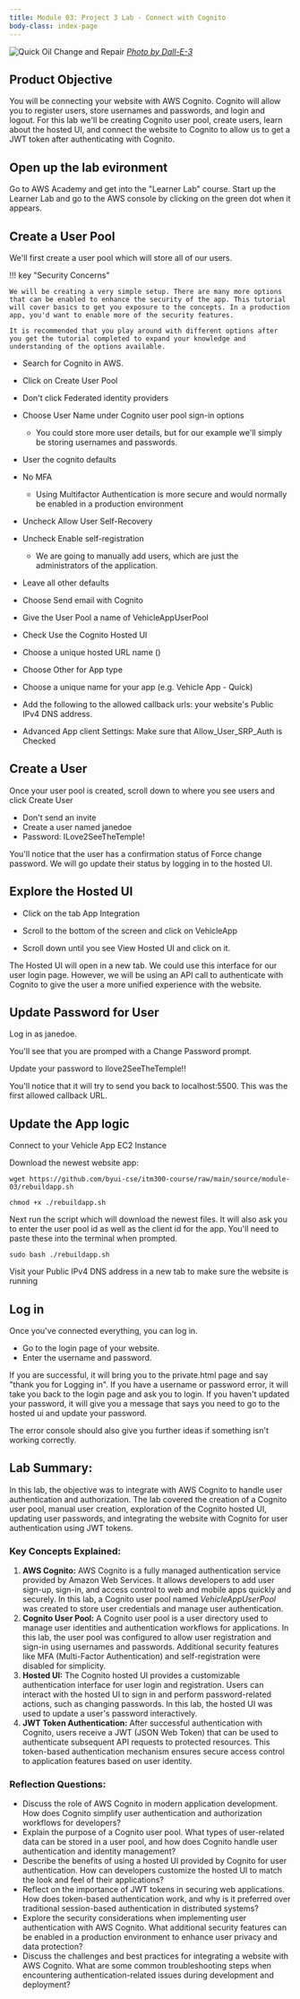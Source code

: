 ```yaml
---
title: Module 03: Project 3 Lab - Connect with Cognito
body-class: index-page
---
```


![Quick Oil Change and Repair]({{URLROOT}}/shared/img/quick-logo-login.jpg)
*[Photo by Dall-E-3](https://openai.com/dall-e-3)*

## Product Objective

You will be connecting your website with AWS Cognito. Cognito will allow you to register users, store usernames and passwords, and login and logout. For this lab we'll be creating Cognito user pool, create users, learn about the hosted UI, and connect the website to Cognito to allow us to get a JWT token after authenticating with Cognito.


## Open up the lab evironment

Go to AWS Academy and get into the "Learner Lab" course. Start up the Learner Lab and go to the AWS console by clicking on the green dot when it appears.


## Create a User Pool

We'll first create a user pool which will store all of our users.

!!! key "Security Concerns"

    We will be creating a very simple setup. There are many more options that can be enabled to enhance the security of the app. This tutorial will cover basics to get you exposure to the concepts. In a production app, you'd want to enable more of the security features.

    It is recommended that you play around with different options after you get the tutorial completed to expand your knowledge and understanding of the options available.

* Search for Cognito in AWS.
* Click on Create User Pool
* Don't click Federated identity providers
* Choose User Name under Cognito user pool sign-in options
    * You could store more user details, but for our example we'll simply be storing usernames and passwords.

* User the cognito defaults
* No MFA
    * Using Multifactor Authentication is more secure and would normally be enabled in a production environment
* Uncheck Allow User Self-Recovery

* Uncheck Enable self-registration
    * We are going to manually add users, which are just the administrators of the application.
* Leave all other defaults

* Choose Send email with Cognito

* Give the User Pool a name of VehicleAppUserPool
* Check Use the Cognito Hosted UI
* Choose a unique hosted URL name ()
* Choose Other for App type
* Choose a unique name for your app (e.g. Vehicle App - Quick)
* Add the following to the allowed callback urls: your website's Public IPv4 DNS address.
* Advanced App client Settings: Make sure that Allow_User_SRP_Auth is Checked

## Create a User

Once your user pool is created, scroll down to where you see users and click Create User

* Don't send an invite
* Create a user named janedoe
* Password: ILove2SeeTheTemple!

You'll notice that the user has a confirmation status of Force change password. We will go update their status by logging in to the hosted UI.

## Explore the Hosted UI

* Click on the tab App Integration
* Scroll to the bottom of the screen and click on VehicleApp

* Scroll down until you see View Hosted UI and click on it.

The Hosted UI will open in a new tab. We could use this interface for our user login page. However, we will be using an API call to authenticate with Cognito to give the user a more unified experience with the website.

## Update Password for User

Log in as janedoe.

You'll see that you are promped with a Change Password prompt.

Update your password to Ilove2SeeTheTemple!!

You'll notice that it will try to send you back to localhost:5500. This was the first allowed callback URL.


## Update the App logic

Connect to your Vehicle App EC2 Instance

Download the newest website app:

```
wget https://github.com/byui-cse/itm300-course/raw/main/source/module-03/rebuildapp.sh
```

```
chmod +x ./rebuildapp.sh
```

Next run the script which will download the newest files. It will also ask you to enter the user pool id as well as the client id for the app. You'll need to paste these into the terminal when prompted.


```
sudo bash ./rebuildapp.sh
```


<!-- ```
sudo dnf install -y wget
wget https://github.com/byui-cse/itm300-course/raw/main/source/module-03/quick-oil-part3.zip
mkdir /tmp/lab-app
sudo rm -rf /var/www/html/*
unzip quick-oil-part3.zip -d /tmp/lab-app
mv /tmp/lab-app/quick-oil-part3/* /var/www/html
rm -rf /tmp/lab-app/
``` -->

Visit your Public IPv4 DNS address in a new tab to make sure the website is running

<!-- ## Connect with our APP

You'll need to make a few changes to the code to connect your app to the cognito user pool you just created. -->

<!-- Using whatever text editor you like, or optionally after installing cloud9, go out and update the following files:

In /var/www/html/scripts/login.js update line 23 and 24 **UserPoolId** and **ClientId**. These values can be found from the Cognito user pool information. -->
<!-- 
In /var/www/html/scripts/getMessage.js update line 10 **hostedUI**. For this value, you'll need to copy the Hosted UI link and then make a few modifications to it.

Here is an example link: 

```
https://vehicleappname.auth.us-east-1.amazoncognito.com/oauth2/authorize?client_id=3dhpqb95cm2nmutoh3vmpbqsva&response_type=code&scope=email+openid+phone&redirect_uri=http%3A%2F%2Flocalhost%3A3000%2F
```

You'll update it so that it has the following:

* Your Cognito Domain (Found under app integration tab): https://vehicleappname.auth.us-east-1.amazoncognito.com/
* oauth2/authorize? (this stays the same for everyone)
* client_id=YOUR-CLIENT-ID-GOES-HERE
* &response_type=token
* &scope=email+openid+phone
* &redirect_uri=https://ec2-14-223-155-86.compute-1.amazonaws.com (This is your IPv4 domain name)

I would end up with something like this:

```
https://vehicleappname.auth.us-east-1.amazoncognito.com/oauth2/authorize?client_id=3dhpqb95cm2nmumoh7smpbqsva&response_type=token&scope=email+openid+phone&redirect_uri=https://ec2-14-223-155-86.compute-1.amazonaws.com
``` -->

## Log in

Once you've connected everything, you can log in.

* Go to the login page of your website. 
* Enter the username and password.

If you are successful, it will bring you to the private.html page and say "thank you for Logging in". If you have a username or password error, it will take you back to the login page and ask you to login. If you haven't updated your password, it will give you a message that says you need to go to the hosted ui and update your password.

The error console should also give you further ideas if something isn't working correctly.


## Lab Summary:

In this lab, the objective was to integrate with AWS Cognito to handle user authentication and authorization. The lab covered the creation of a Cognito user pool, manual user creation, exploration of the Cognito hosted UI, updating user passwords, and integrating the website with Cognito for user authentication using JWT tokens.

### Key Concepts Explained:

1. **AWS Cognito:** AWS Cognito is a fully managed authentication service provided by Amazon Web Services. It allows developers to add user sign-up, sign-in, and access control to web and mobile apps quickly and securely. In this lab, a Cognito user pool named *VehicleAppUserPool* was created to store user credentials and manage user authentication.
1. **Cognito User Pool:** A Cognito user pool is a user directory used to manage user identities and authentication workflows for applications. In this lab, the user pool was configured to allow user registration and sign-in using usernames and passwords. Additional security features like MFA (Multi-Factor Authentication) and self-registration were disabled for simplicity.
1. **Hosted UI:** The Cognito hosted UI provides a customizable authentication interface for user login and registration. Users can interact with the hosted UI to sign in and perform password-related actions, such as changing passwords. In this lab, the hosted UI was used to update a user's password interactively.
1. **JWT Token Authentication:** After successful authentication with Cognito, users receive a JWT (JSON Web Token) that can be used to authenticate subsequent API requests to protected resources. This token-based authentication mechanism ensures secure access control to application features based on user identity.

### Reflection Questions:

* Discuss the role of AWS Cognito in modern application development. How does Cognito simplify user authentication and authorization workflows for developers?
* Explain the purpose of a Cognito user pool. What types of user-related data can be stored in a user pool, and how does Cognito handle user authentication and identity management?
* Describe the benefits of using a hosted UI provided by Cognito for user authentication. How can developers customize the hosted UI to match the look and feel of their applications?
* Reflect on the importance of JWT tokens in securing web applications. How does token-based authentication work, and why is it preferred over traditional session-based authentication in distributed systems?
* Explore the security considerations when implementing user authentication with AWS Cognito. What additional security features can be enabled in a production environment to enhance user privacy and data protection?
* Discuss the challenges and best practices for integrating a website with AWS Cognito. What are some common troubleshooting steps when encountering authentication-related issues during development and deployment?